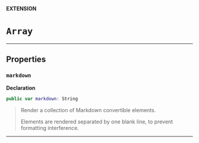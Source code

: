 **EXTENSION**
# `Array`

--------------------

## Properties
### `markdown`

**Declaration**
```swift
public var markdown: String
```



> Render a collection of Markdown convertible elements.
>
> Elements are rendered separated by one blank line, to prevent formatting interference.

--------------------


